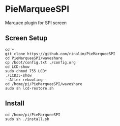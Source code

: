 # PieMarqueeSPI
Marquee plugin for SPI screen
## Screen Setup
```
cd ~
git clone https://github.com/rinalim/PieMarqueeSPI
cd PieMarqueeSPI/waveshare
cp /boot/config.txt ./config.org
cd LCD-show
sudo chmod 755 LCD*
./LCD35-show
--After rebooting--
cd /home/pi/PieMarqueeSPI/waveshare
sudo sh lcd-restore.sh
```
## Install
```
cd /home/pi/PieMarqueeSPI
sudo sh ./install.sh
```
